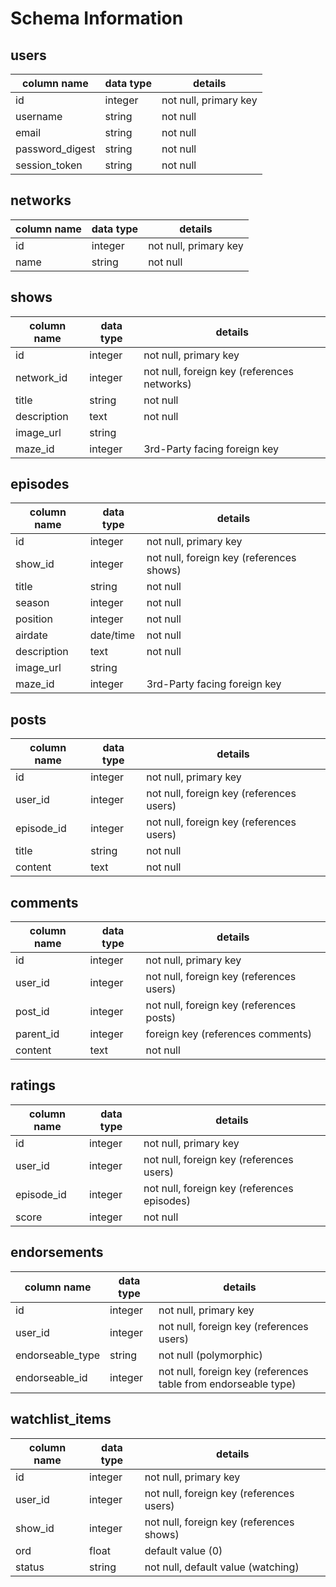 # Schema Information

## users
column name       | data type | details
------------------|-----------|-----------------------
id                | integer   | not null, primary key
username          | string    | not null
email             | string    | not null
password_digest   | string    | not null
session_token     | string    | not null

## networks
column name       | data type | details
------------------|-----------|------------------------
id                | integer   | not null, primary key
name              | string    | not null

## shows
column name       | data type | details
------------------|-----------|------------------------
id                | integer   | not null, primary key
network_id        | integer   | not null, foreign key (references networks)
title             | string    | not null
description       | text      | not null
image_url         | string    |
maze_id           | integer   | 3rd-Party facing foreign key

## episodes
column name       | data type | details
------------------|-----------|------------------------
id                | integer   | not null, primary key
show_id           | integer   | not null, foreign key (references shows)
title             | string    | not null
season            | integer   | not null
position          | integer   | not null
airdate           | date/time | not null
description       | text      | not null
image_url         | string    |
maze_id           | integer   | 3rd-Party facing foreign key

## posts
column name       | data type | details
------------------|-----------|------------------------
id                | integer   | not null, primary key
user_id           | integer   | not null, foreign key (references users)
episode_id        | integer   | not null, foreign key (references users)
title             | string    | not null
content           | text      | not null

## comments
column name       | data type | details
------------------|-----------|------------------------
id                | integer   | not null, primary key
user_id           | integer   | not null, foreign key (references users)
post_id           | integer   | not null, foreign key (references posts)
parent_id         | integer   | foreign key (references comments)
content           | text      | not null

## ratings
column name       | data type | details
------------------|-----------|------------------------
id                | integer   | not null, primary key
user_id           | integer   | not null, foreign key (references users)
episode_id        | integer   | not null, foreign key (references episodes)
score             | integer   | not null

## endorsements
column name         | data type | details
------------------|-----------|------------------------
id                | integer   | not null, primary key
user_id           | integer   | not null, foreign key (references users)
endorseable_type  | string    | not null (polymorphic)
endorseable_id    | integer   | not null, foreign key (references table from endorseable type)

## watchlist_items
column name       | data type | details
------------------|-----------|------------------------
id                | integer   | not null, primary key
user_id           | integer   | not null, foreign key (references users)
show_id           | integer   | not null, foreign key (references shows)
ord               | float     | default value (0)
status            | string    | not null, default value (watching)
